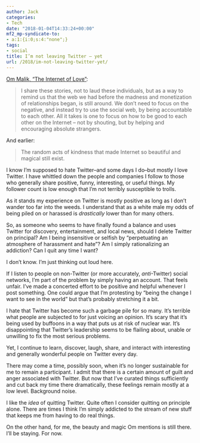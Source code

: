 ```yaml
---
author: Jack
categories:
- Tech
date: "2018-01-04T14:33:24+00:00"
mf2_mp-syndicate-to:
- a:1:{i:0;s:4:"none";}
tags:
- social
title: I’m not leaving Twitter – yet
url: /2018/im-not-leaving-twitter-yet/
---
```

[Om Malik, &#8220;The Internet of Love&#8221;][1]:

> I share these stories, not to laud these individuals, but as a way to remind us that the web we had before the madness and monetization of relationships began, is still around. We don’t need to focus on the negative, and instead try to use the social web, by being accountable to each other. All it takes is one to focus on how to be good to each other on the Internet – not by shouting, but by helping and encouraging absolute strangers.

And earlier:

> The random acts of kindness that made Internet so beautiful and magical still exist.

I know I&#8217;m supposed to hate Twitter&#8211;and some days I do&#8211;but mostly I love Twitter. I have whittled down the people and companies I follow to those who generally share positive, funny, interesting, or useful things. My follower count is low enough that I&#8217;m not terribly susceptible to trolls.

As it stands my experience on Twitter is mostly positive as long as I don&#8217;t wander too far into the weeds. I understand that as a white male my odds of being piled on or harassed is _drastically_ lower than for many others.

So, as someone who seems to have finally found a balance and uses Twitter for discovery, entertainment, and local news, should I delete Twitter on principal? Am I being insensitive or selfish by &#8220;perpetuating an atmosphere of harassment and hate&#8221;? Am I simply rationalizing an addiction? Can I quit any time I want?

I don&#8217;t know. I&#8217;m just thinking out loud here.

If I listen to people on non-Twitter (or more accurately, _anti_-Twitter) social networks, I&#8217;m part of the problem by simply having an account. That feels unfair. I&#8217;ve made a concerted effort to be positive and helpful whenever I post something. One could argue that I&#8217;m protesting by &#8220;being the change I want to see in the world&#8221; but that&#8217;s probably stretching it a bit.

I hate that Twitter has become such a garbage pile for so many. It&#8217;s terrible what people are subjected to for just voicing an opinion. It&#8217;s scary that it&#8217;s being used by buffoons in a way that puts us at risk of nuclear war. It&#8217;s disappointing that Twitter&#8217;s leadership seems to be flailing about, unable or unwilling to fix the most serious problems.

Yet, I continue to learn, discover, laugh, share, and interact with interesting and generally wonderful people on Twitter every day.

There may come a time, possibly soon, when it&#8217;s no longer sustainable for me to remain a participant. I admit that there is a certain amount of guilt and anger associated with Twitter. But now that I&#8217;ve curated things sufficiently and cut back my time there dramatically, these feelings remain mostly at a low level. Background noise.

I like the _idea_ of quitting Twitter. Quite often I consider quitting on principle alone. There are times I think I&#8217;m simply addicted to the stream of new stuff that keeps me from having to do real things.

On the other hand, for me, the beauty and magic Om mentions is still there. I&#8217;ll be staying. For now.

 [1]: https://om.co/2018/01/03/the-internet-of-love/amp/?__twitter_impression=true